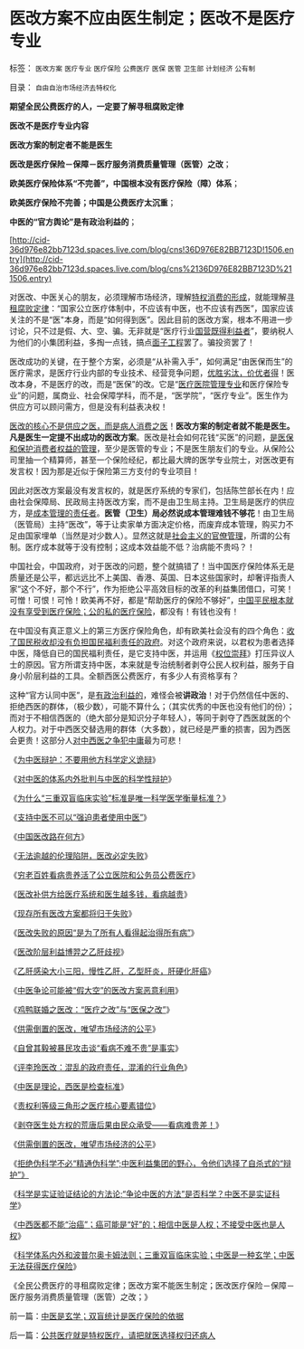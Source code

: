 # 医改方案不应由医生制定；医改不是医疗专业

标签： `医改方案` `医疗专业` `医疗保险` `公费医疗` `医保` `医管` `卫生部` `计划经济` `公有制` 

目录： `自由自治市场经济去特权化`

**期望全民公费医疗的人，一定要了解寻租腐败定律**

**医改不是医疗专业内容**

**医改方案的制定者不能是医生**

**医改是医疗保险－保障－医疗服务消费质量管理（医管）之改**；

**欧美医疗保险体系“不完善”，中国根本没有医疗保险（障）体系**；

**欧美医疗保险不完善；中国是公费医疗太沉重**；

**中医的“官方舆论”是有政治利益的**；

[http://cid-36d976e82bb7123d.spaces.live.com/blog/cns!36D976E82BB7123D!1506.entry](http://cid-36d976e82bb7123d.spaces.live.com/blog/cns%2136D976E82BB7123D%211506.entry)

对医改、中医关心的朋友，必须理解市场经济，理解[特权消费的形成](../../../2009/8/20/特权消费和艰苦民生.md)，就能理解[寻租腐败定律](../../../2008/11/11/计划经济调用通货膨胀：政府的成本有意义吗？.md)：“国家公立医疗体制中，不应该有中医，也不应该有西医”，国家应该关注的不是“医"本身，而是“如何得到医”。因此目前的医改方案，根本不用进一步讨论，只不过是假、大、空、骗。无非就是“医疗行业[国营既得利益者](../../../2009/8/14/计划经济的划拨是寻租腐败之源.md)”，要纳税人为他们的小集团利益，多掏一点钱，搞点[面子工程](../../../2009/12/27/面子工程和奴才经济.md)罢了。骗投资罢了！



医改成功的关键，在于整个方案，必须是“从补需入手”，如何满足“由医保而生”的医疗需求，是医疗行业内部的专业技术、经营竞争问题，[优胜劣汰，价优者得](../../../2009/2/7/进化论：市场机制确保淘汰竞争性弱者.md)！医改本身，不是医疗的改，而是“医保”的改。它是“[医疗医院管理专业](../../../2009/5/26/责权利等边三角形之医疗核心要素错位.md)和医疗保险专业”的问题，属商业、社会保障学科，而不是，“医学院”，“医疗专业”。医生作为供应方可以顾问需方，但是没有利益表决权！



[医改的核心不是供应之医，而是病人消费之医](../../../2009/5/26/责权利等边三角形之医疗核心要素错位.md)！**医改方案的制定者就不能是医生。凡是医生一定提不出成功的医改方案**。医改是社会如何花钱“买医”的问题，[是医保和保护消费者权益的管理](http://blog.sina.com.cn/s/blog_5563a64d0100isrn.html)，至少是医管的专业；不是医生朋友们的专业。从保险公司里抽一个精算师，甚至一个保险经纪，都比最大牌的医学专业院士，对医改更有发言权！因为那是近似于保险第三方支付的专业项目！

因此对医改方案最没有发言权的，就是医疗系统的专家们，包括陈竺部长在内！应由社会保障局、民政局主持医改方案，而不是由卫生局主持。卫生局是医疗的供应方，是[成本管理的责任者](../../../2010/7/3/资本主义的产业建设才能振兴中国足球.md)。**医管（卫生）局必然说成本管理难钱不够花**！由卫生局（医管局）主持“医改”，等于让卖家单方面决定价格，而废弃成本管理，购买力不足由国家埋单（当然是对少数人）。显然这就是[社会主义的官僚管理](../../../2010/4/23/公有制落后因私人消费被取缔.md)，所谓的公有制。医疗成本就等于没有控制；这成本效益能不低？治病能不贵吗？！

中国社会，中国政府，对于医改的问题，整个就搞错了！当中国医疗保险体系无是质量还是公平，都远远比不上美国、香港、英国、日本这些国家时，却奢评指责人家“这个不好，那个不行”，作为拒绝公平高效目标的改革的利益集团借口，可笑！可憎！可恨！可怜！欧美再不好，都是“帮助医疗的保险不够好”，[中国平民根本就没有享受到医疗保险；公的私的医疗保险](../../../2009/1/31/供需倒置的医改，唯望市场经济的公平.md)，都没有！有钱也没有！





在中国没有真正意义上的第三方医疗保险角色，却有欧美社会没有的四个角色：[收了国民税收却没有负担国民福利责任的政府](../../../2007/10/27/让利于民，增厚国民福祉，更利税基培养.md)。对这个政府来说，以君权为患者选择中医，降低自已的国民福利责任，是它支持中医，并运用《[权位崇拜](../../../2008/10/10/中国式诡辩：官本位文化之权位崇拜心魔.md)》打压异议人士的原因。官方所谓支持中医，本来就是专治统制者剥夺公民人权利益，服务于自身小阶层利益的工具。全额西医公费医疗，有多少人有资格享有？

这种“官方认同中医”，是[有政治利益的](../../../2010/6/30/人权是民主的最基础因素和政治挂帅.md)，难怪会被**讲政治**！对于仍然信任中医的、拒绝西医的群体，（极少数），可能不算什么；（其实优秀的中医也没有他们的份）；而对于不相信西医的（绝大部分是知识分子年轻人），等同于剥夺了西医就医的个人权力。对于中西医交替选用的群体（大多数），就已经是严重的损害，因为西医会更贵！这部分人[对中西医之争犯中庸](../../../2010/6/11/法学法治依法一刀切;科学实证就要一刀切.md)最为可悲！



《[为中医辩护：不要用他方科学定义诡辩](http://pubworkss.blogspot.com/2009/03/blog-post_9150.html)》

《[对中医的体系内外批判与中医的科学性辩护](http://pubworkss.blogspot.com/2009/03/blog-post_5986.html)》

《[为什么“三重双盲临床实验”标准是唯一科学医学衡量标准？](http://pubworkss.blogspot.com/2009/04/blog-post_5808.html)》

《[支持中医不可以“强迫患者使用中医”](http://pubworkss.blogspot.com/2009/03/blog-post_5497.html)》

《[中国医改路在何方](../../../2007/9/8/市场化是中国医改的唯一出路;医改路在何方.md)》

《[无法逾越的伦理陷阱，医改必定失败](../../../2007/10/21/“生命无价”？难以逾越的医疗伦理陷阱.md)》

《[穷老百姓看病贵养活了公立医院和公务员公费医疗](../../../2008/1/1/穷老百姓看病贵养活了公立医院和公务员公费医疗.md)》

《[医改补供方给医疗系统和医生越多钱，看病越贵](../../../2008/2/29/医改国家包干越多老百姓看病越贵.md)》

《[现存所有医改方案都将归于失败](../../../2008/3/23/现存所有医改方案都将损害老百姓的利益，都将失败.md)》

《[医改失败的原因“是为了所有人看得起治得所有病”](../../../2008/3/29/医改谎言“所有人看得起治得所有病”.md)》

《[医改阶层利益博羿之乙肝歧视](../../../2008/4/21/医改阶层利益博羿之乙肝和乙肝歧视.md)》

《[乙肝感染大小三阳，慢性乙肝，乙型肝炎，肝硬化肝癌](../../../2008/5/14/乙肝感染大小三阳，慢性乙肝，乙型肝炎，肝硬化肝癌.md)》

《[中医争论可能被“假大空”的医改方案恶意利用](../../../2008/10/19/避免行政干预强行推销中医作为医疗保障.md)》

《[鸡鸭联婚之医改：“医疗之改”与“医保之改”](../../../2009/1/27/荒唐的医疗公共产品说：“医疗之改”与“医保之改”.md)》

《[供需倒置的医改，唯望市场经济的公平](../../../2009/1/31/供需倒置的医改，唯望市场经济的公平.md)》

《[自曾其毅被暴民攻击谈“看病不难不贵”是事实](../../../2008/2/24/自曾其毅被暴民攻击谈“看病不难不贵”是事实.md)》

《[评李玲医改：混乱的政府责任，混淆的行业角色](../../../2007/11/24/评李玲医改：混乱的政府责任，混淆的行业角色.md)》

《[中医是理论，西医是检查标准](../../../2009/1/31/供需倒置的医改，唯望市场经济的公平.md)》

《[责权利等级三角形之医疗核心要素错位](../../../2009/5/26/责权利等边三角形之医疗核心要素错位.md)》

《[剥夺医生处方权的荒唐后果由民众承受——看病难贵差！](../../../2009/5/30/剥夺医生处方权的荒唐后果由民众承受——看病难贵差！.md)》

《[供需倒置的医改，唯望市场经济的公平](../../../2009/1/31/供需倒置的医改，唯望市场经济的公平.md)》

《[拒绝伪科学不必“精通伪科学”;中医利益集团的野心，令他们选择了自杀式的“辩护”》](../../../2010/7/11/拒绝伪科学不必“精通伪科学”；中医关乎病人的选择权.md)

《[科学是实证验证结论的方法论;“争论中医的方法”是否科学？中医不是实证科学](../../../2010/7/11/中医不是实证科学.md)》

《[中西医都不能“治癌”；癌可能是“好”的；相信中医是人权；不接受中医也是人权](../../../2010/7/11/癌症未必是魔；中西医都不能“治癌”.md)》

《[科学体系内外和波普尔奥卡姆法则；三重双盲临床实验；中医是一种玄学；中医无法获得医疗保险](../../../2010/7/12/中医是玄学；双盲统计是医疗保险的依据.md)》

《全民公费医疗的寻租腐败定律；医改方案不能医生制定；医改医疗保险－保障－医疗服务消费质量管理（医管）之改；》



前一篇：[中医是玄学；双盲统计是医疗保险的依据](../../../2010/7/12/中医是玄学；双盲统计是医疗保险的依据.md)

后一篇：[公共医疗就是特权医疗，请把就医选择权归还病人](../../../2010/7/12/公共医疗就是特权医疗，请把就医选择权归还病人.md)